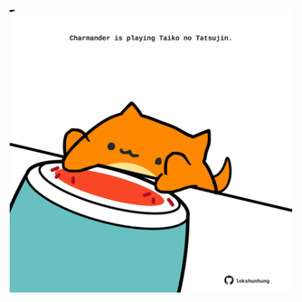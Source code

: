 <!-- built at 20/10/2023, 13:02:24 UTC -->
<p align="center">
  <img width="500" height="500" src="./ReadmeImage.svg">
</p>

